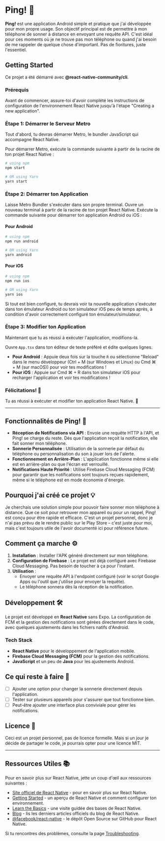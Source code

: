 

# Ping! 📲

**Ping!** est une application Android simple et pratique que j'ai développée pour mon propre usage. Son objectif principal est de permettre à mon téléphone de sonner à distance en envoyant une requête API. C'est idéal pour ces moments où je ne trouve pas mon téléphone ou quand j'ai besoin de me rappeler de quelque chose d'important. Pas de fioritures, juste l'essentiel.

## Getting Started

Ce projet a été démarré avec **@react-native-community/cli**.

### Prérequis

Avant de commencer, assure-toi d'avoir complété les instructions de configuration de l'environnement React Native jusqu'à l'étape "Creating a new application".

### Étape 1: Démarrer le Serveur Metro

Tout d'abord, tu devras démarrer Metro, le bundler JavaScript qui accompagne React Native.

Pour démarrer Metro, exécute la commande suivante à partir de la racine de ton projet React Native :

```bash
# using npm
npm start

# OR using Yarn
yarn start
```

### Étape 2: Démarrer ton Application

Laisse Metro Bundler s'exécuter dans son propre terminal. Ouvre un nouveau terminal à partir de la racine de ton projet React Native. Exécute la commande suivante pour démarrer ton application Android ou iOS :

#### Pour Android

```bash
# using npm
npm run android

# OR using Yarn
yarn android
```

#### Pour iOS

```bash
# using npm
npm run ios

# OR using Yarn
yarn ios
```

Si tout est bien configuré, tu devrais voir ta nouvelle application s'exécuter dans ton émulateur Android ou ton simulateur iOS peu de temps après, à condition d'avoir correctement configuré ton émulateur/simulateur.

### Étape 3: Modifier ton Application

Maintenant que tu as réussi à exécuter l'application, modifions-la.

Ouvre `App.tsx` dans ton éditeur de texte préféré et édite quelques lignes.

- **Pour Android** : Appuie deux fois sur la touche `R` ou sélectionne "Reload" dans le menu développeur (Ctrl + M (sur Windows et Linux) ou Cmd ⌘ + M (sur macOS)) pour voir tes modifications !
- **Pour iOS** : Appuie sur Cmd ⌘ + R dans ton simulateur iOS pour recharger l'application et voir tes modifications !

### Félicitations! 🎉

Tu as réussi à exécuter et modifier ton application React Native. 🥳

---

## Fonctionnalités de Ping! 🚀

- **Réception de Notifications via API** : Envoie une requête HTTP à l'API, et Ping! se charge du reste. Dès que l'application reçoit la notification, elle fait sonner mon téléphone.
- **Sonnerie Personnalisée** : Utilisation de la sonnerie par défaut du téléphone ou personnalisation du son à jouer lors de l'alerte.
- **Fonctionnement en Arrière-Plan** : L'application fonctionne même si elle est en arrière-plan ou que l'écran est verrouillé.
- **Notifications Haute Priorité** : Utilise Firebase Cloud Messaging (FCM) pour garantir que les notifications sont toujours reçues rapidement, même si le téléphone est en mode économie d'énergie.

## Pourquoi j'ai créé ce projet 💡

Je cherchais une solution simple pour pouvoir faire sonner mon téléphone à distance. Que ce soit pour retrouver mon appareil ou pour un rappel, Ping! est conçu pour être rapide et efficace. C'est un projet personnel, donc je n'ai pas prévu de le rendre public sur le Play Store – c'est juste pour moi, mais c'est toujours utile de l'avoir documenté ici pour référence future.

## Comment ça marche ⚙️

1. **Installation** : Installer l'APK généré directement sur mon téléphone.
2. **Configuration de Firebase** : Le projet est déjà configuré avec Firebase Cloud Messaging. Pas besoin de toucher à ça pour l'instant.
3. **Utilisation** :
   - Envoyer une requête API à l'endpoint configuré (voir le script Google Apps ou l'outil que j'utilise pour envoyer la requête).
   - Le téléphone sonnera dès la réception de la notification.

## Développement 🛠️

Le projet est développé en **React Native** sans Expo. La configuration de FCM et la gestion des notifications sont gérées directement dans le code, avec quelques ajustements dans les fichiers natifs d'Android.

### Tech Stack

- **React Native** pour le développement de l'application mobile.
- **Firebase Cloud Messaging (FCM)** pour la gestion des notifications.
- **JavaScript** et un peu de **Java** pour les ajustements Android.

## Ce qui reste à faire 🔧

- [ ] Ajouter une option pour changer la sonnerie directement depuis l'application.
- [ ] Tester sur plusieurs appareils pour s'assurer que tout fonctionne bien.
- [ ] Peut-être ajouter une interface plus conviviale pour gérer les notifications.

## Licence 📄

Ceci est un projet personnel, pas de licence formelle. Mais si un jour je décide de partager le code, je pourrais opter pour une licence MIT.

---

## Ressources Utiles 📚

Pour en savoir plus sur React Native, jette un coup d'œil aux ressources suivantes :

- [Site officiel de React Native](https://reactnative.dev/) - pour en savoir plus sur React Native.
- [Getting Started](https://reactnative.dev/docs/getting-started) - un aperçu de React Native et comment configurer ton environnement.
- [Learn the Basics](https://reactnative.dev/docs/tutorial) - une visite guidée des bases de React Native.
- [Blog](https://reactnative.dev/blog) - lis les derniers articles officiels du blog de React Native.
- [@facebook/react-native](https://github.com/facebook/react-native) - le dépôt Open Source sur GitHub pour React Native.

Si tu rencontres des problèmes, consulte la page [Troubleshooting](https://reactnative.dev/docs/troubleshooting).

